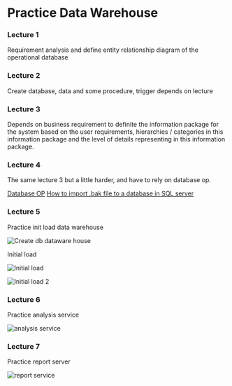 # Practice Data Warehouse

### Lecture 1

Requirement analysis and define entity relationship diagram of the operational database

### Lecture 2

Create database, data and some procedure, trigger depends on lecture

### Lecture 3

Depends on business requirement to definite the information package for the system based on the user requirements, hierarchies / categories in this information package and the level of details representing in this information package.

### Lecture 4

The same lecture 3 but a little harder, and have to rely on database op.

[Database OP](https://drive.google.com/file/d/1VTBOA5yzEY510oRBeefYGT8A5cM9M6_Q/view?usp=sharing)
[How to import .bak file to a database in SQL server](https://www.youtube.com/watch?v=dCSkov0OfHM)

### Lecture 5

Practice init load data warehouse

![Create db dataware house](https://github.com/thaycacac/data-warehouse/blob/master/images/create_dw.PNG?raw=true)

Initial load

![Initial load](https://github.com/thaycacac/data-warehouse/blob/master/images/incremental_load_1.PNG?raw=true)

![Initial load 2](https://github.com/thaycacac/data-warehouse/blob/master/images/incremental_load_2.PNG?raw=true)

### Lecture 6

Practice analysis service

![analysis service](https://github.com/thaycacac/data-warehouse/blob/master/images/analysis.PNG?raw=true)

### Lecture 7

Practice report server

![report service](https://github.com/thaycacac/data-warehouse/blob/master/images/report.PNG?raw=true)
